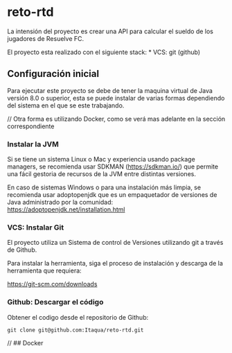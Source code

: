 # reto-rtd
La intensión del proyecto es crear una API para calcular el sueldo de los jugadores de Resuelve FC.

El proyecto esta realizado con el siguiente stack:
    * VCS: git (github)


## Configuración inicial
Para ejecutar este proyecto se debe de tener la maquina virtual de Java versión 8.0 o superior, esta se puede instalar de varias formas dependiendo del sistema en el que se este trabajando.

// Otra forma es utilizando Docker, como se verá mas adelante en la sección correspondiente

### Instalar la JVM
Si se tiene un sistema Linux o Mac y experiencia usando package managers, se recomienda usar SDKMAN (https://sdkman.io/) que permite una fácil gestoria de recursos de la JVM entre distintas versiones.

En caso de sistemas Windows o para una instalación más limpia, se recomienda usar adoptopenjdk que es un empaquetador de versiones de Java administrado por la comunidad:
https://adoptopenjdk.net/installation.html

### VCS: Instalar Git
El proyecto utiliza un Sistema de control de Versiones utilizando git a través de Github.

Para instalar la herramienta, siga el proceso de instalación y descarga de la herramienta que requiera:

https://git-scm.com/downloads
### Github: Descargar el código
Obtener el codigo desde el repositorio de Github:
```
git clone git@github.com:Itaqua/reto-rtd.git
``` 



// ## Docker